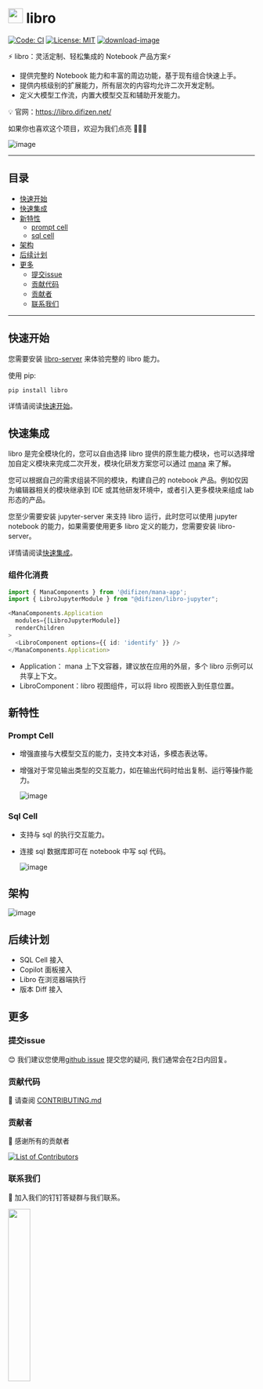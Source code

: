 # <img src="https://mdn.alipayobjects.com/huamei_hdnzbp/afts/img/A*i_UvSZTIo44AAAAAAAAAAAAADjOxAQ/original" width="30"> libro

[![Code: CI](https://github.com/difizen/libro/actions/workflows/ci.yml/badge.svg)](https://github.com/difizen/libro/actions/workflows/ci.yml)
[![License: MIT](https://img.shields.io/badge/License-MIT-yellow.svg)](https://opensource.org/licenses/MIT)
[![download-image](https://img.shields.io/npm/dm/@difizen/libro-core.svg)](https://www.npmjs.com/package/@difizen/libro-core)

⚡ libro：灵活定制、轻松集成的 Notebook 产品方案⚡

- 提供完整的 Notebook 能力和丰富的周边功能，基于现有组合快速上手。
- 提供内核级别的扩展能力，所有层次的内容均允许二次开发定制。
- 定义大模型工作流，内置大模型交互和辅助开发能力。

💡 官网：https://libro.difizen.net/

如果你也喜欢这个项目，欢迎为我们点亮 🌟🌟🌟

![image](https://mdn.alipayobjects.com/huamei_zabatk/afts/img/A*u40VR6qi_E0AAAAAAAAAAAAADvyTAQ/original)

---

## 目录

- [快速开始](#快速开始)
- [快速集成](#快速集成)
- [新特性](#新特性)
  - [prompt cell](#prompt-cell)
  - [sql cell](#sql-cell)
- [架构](#架构)
- [后续计划](#后续计划)
- [更多](#更多)
  - [提交issue](#提交issue)
  - [贡献代码](#贡献代码)
  - [贡献者](#贡献者)
  - [联系我们](#联系我们)

---

## 快速开始

您需要安装 [libro-server](https://github.com/difizen/libro-server) 来体验完整的 libro 能力。

使用 pip:

```bash
pip install libro
```

详情请阅读[快速开始](./apps/docs/docs/quickstart/index.md)。

## 快速集成

libro 是完全模块化的，您可以自由选择 libro 提供的原生能力模块，也可以选择增加自定义模块来完成二次开发，模块化研发方案您可以通过 [mana](https://github.com/difizen/mana) 来了解。

您可以根据自己的需求组装不同的模块，构建自己的 notebook 产品。例如仅因为编辑器相关的模块继承到 IDE 或其他研发环境中，或者引入更多模块来组成 lab 形态的产品。

您至少需要安装 jupyter-server 来支持 libro 运行，此时您可以使用 jupyter notebook 的能力，如果需要使用更多 libro 定义的能力，您需要安装 libro-server。

详情请阅读[快速集成](./apps/docs/docs/integration/index.md)。

### 组件化消费

```typescript
import { ManaComponents } from '@difizen/mana-app';
import { LibroJupyterModule } from "@difizen/libro-jupyter";

<ManaComponents.Application
  modules={[LibroJupyterModule]}
  renderChildren
>
  <LibroComponent options={{ id: 'identify' }} />
</ManaComponents.Application>
```

- Application： mana 上下文容器，建议放在应用的外层，多个 libro 示例可以共享上下文。
- LibroComponent：libro 视图组件，可以将 libro 视图嵌入到任意位置。

## 新特性

### Prompt Cell

- 增强直接与大模型交互的能力，支持文本对话，多模态表达等。
- 增强对于常见输出类型的交互能力，如在输出代码时给出复制、运行等操作能力。

  ![image](https://mdn.alipayobjects.com/huamei_zabatk/afts/img/A*i33lTJzPBrwAAAAAAAAAAAAADvyTAQ/original)

### Sql Cell

- 支持与 sql 的执行交互能力。
- 连接 sql 数据库即可在 notebook 中写 sql 代码。

  ![image](https://mdn.alipayobjects.com/huamei_zabatk/afts/img/A*u4bWT7pHcGMAAAAAAAAAAAAADvyTAQ/original)

## 架构

![image](https://mdn.alipayobjects.com/huamei_zabatk/afts/img/A*_3k6SK7AISwAAAAAAAAAAAAADvyTAQ/original)

## 后续计划

- SQL Cell 接入
- Copilot 面板接入
- Libro 在浏览器端执行
- 版本 Diff 接入

## 更多

### 提交issue

😊 我们建议您使用[github issue](https://github.com/difizen/libro/issues) 提交您的疑问, 我们通常会在2日内回复。

### 贡献代码

🤝 请查阅 [CONTRIBUTING.md](./CONTRIBUTING.md)

### 贡献者

💪 感谢所有的贡献者

<a href="https://github.com/difizen/libro/graphs/contributors">
  <img src="https://contributors-img.web.app/image?repo=difizen/libro" alt="List of Contributors"/>
</a>

### 联系我们

🤗 加入我们的钉钉答疑群与我们联系。

<img src="https://mdn.alipayobjects.com/huamei_zabatk/afts/img/A*oNhKSblcJfIAAAAAAAAAAAAADvyTAQ/original" width="30%">

